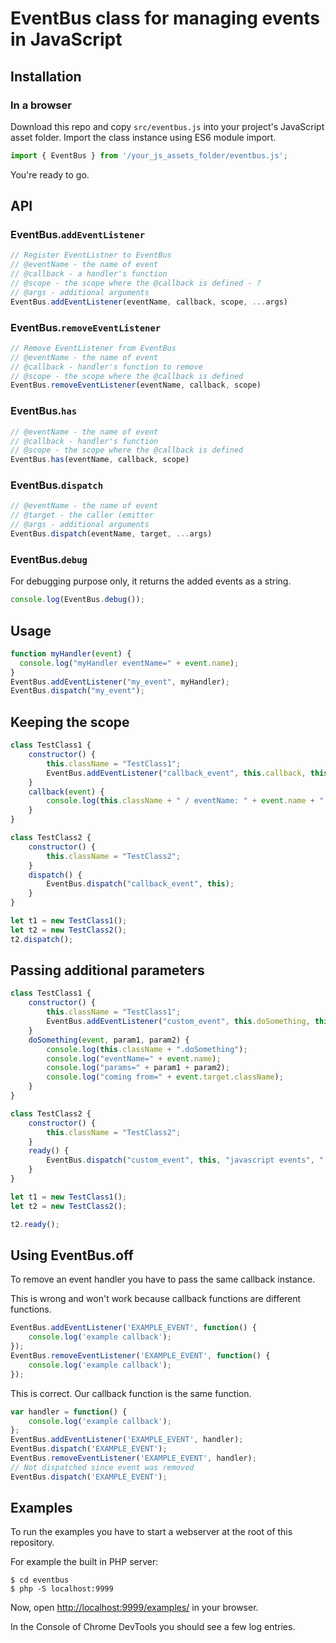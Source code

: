 #  EventBus class for managing events in JavaScript

## Installation

### In a browser

Download this repo and copy `src/eventbus.js` into your project's JavaScript asset folder.
Import the class instance using ES6 module import.

```js
import { EventBus } from '/your_js_assets_folder/eventbus.js';
```

You're ready to go.

## API

### EventBus.`addEventListener`

```js
// Register EventListner to EventBus  
// @eventName - the name of event
// @callback - a handler's function
// @scope - the scope where the @callback is defined - ?
// @args - additional arguments
EventBus.addEventListener(eventName, callback, scope, ...args)
```

### EventBus.`removeEventListener`

```js
// Remove EventListener from EventBus
// @eventName - the name of event
// @callback - handler's function to remove
// @scope - the scope where the @callback is defined
EventBus.removeEventListener(eventName, callback, scope)
```

### EventBus.`has`

```js
// @eventName - the name of event
// @callback - handler's function
// @scope - the scope where the @callback is defined
EventBus.has(eventName, callback, scope)
```

### EventBus.`dispatch`

```js
// @eventName - the name of event
// @target - the caller (emitter
// @args - additional arguments
EventBus.dispatch(eventName, target, ...args)
```

### EventBus.`debug`

For debugging purpose only, it returns the added events as a string.

```js
console.log(EventBus.debug());
```

## Usage

```js
function myHandler(event) {
  console.log("myHandler eventName=" + event.name);
}
EventBus.addEventListener("my_event", myHandler);
EventBus.dispatch("my_event");
```

## Keeping the scope

```js
class TestClass1 {
    constructor() {
        this.className = "TestClass1";
        EventBus.addEventListener("callback_event", this.callback, this);
    }
    callback(event) {
        console.log(this.className + " / eventName: " + event.name + " / dispatcher: " + event.target.className);
    }
}

class TestClass2 {
    constructor() {
        this.className = "TestClass2";
    }
    dispatch() {
        EventBus.dispatch("callback_event", this);
    }
}

let t1 = new TestClass1();
let t2 = new TestClass2();
t2.dispatch();
```

## Passing additional parameters

```js
class TestClass1 {
    constructor() {
        this.className = "TestClass1";
        EventBus.addEventListener("custom_event", this.doSomething, this);
    }
    doSomething(event, param1, param2) {
        console.log(this.className + ".doSomething");
        console.log("eventName=" + event.name);
        console.log("params=" + param1 + param2);
        console.log("coming from=" + event.target.className);
    }
}

class TestClass2 {
    constructor() {
        this.className = "TestClass2";
    }
    ready() {
        EventBus.dispatch("custom_event", this, "javascript events", " are really useful");
    }
}

let t1 = new TestClass1();
let t2 = new TestClass2();

t2.ready();
```

## Using EventBus.off

To remove an event handler you have to pass the same callback instance.

This is wrong and won't work because callback functions are different functions.

```js
EventBus.addEventListener('EXAMPLE_EVENT', function() {
    console.log('example callback');
});
EventBus.removeEventListener('EXAMPLE_EVENT', function() {
    console.log('example callback');
});
```

This is correct. Our callback function is the same function.

```js
var handler = function() {
    console.log('example callback');
};
EventBus.addEventListener('EXAMPLE_EVENT', handler);
EventBus.dispatch('EXAMPLE_EVENT');
EventBus.removeEventListener('EXAMPLE_EVENT', handler);
// Not dispatched since event was removed
EventBus.dispatch('EXAMPLE_EVENT');
```

## Examples

To run the examples you have to start a webserver at the root of this repository.

For example the built in PHP server:

    $ cd eventbus
    $ php -S localhost:9999
    
Now, open <http://localhost:9999/examples/> in your browser.

In the Console of Chrome DevTools you should see a few log entries.
